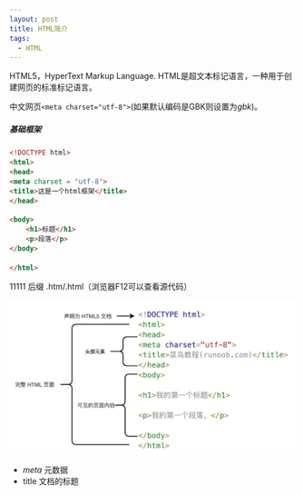 ```yaml
---
layout: post
title: HTML简介
tags:
  - HTML
---
```



HTML5，HyperText Markup Language.
HTML是超文本标记语言，一种用于创建网页的标准标记语言。

中文网页`<meta charset="utf-8">`(如果默认编码是GBK则设置为*gbk*)。

##### 基础框架
```html
<!DOCTYPE html>
<html>
<head>
<meta charset = "utf-8">
<title>这是一个html框架</title>
</head>

<body>
	<h1>标题</h1>
	<p>段落</p>
</body>

</html>
```
11111
后缀 .htm/.html（浏览器F12可以查看源代码）

![html5结构](/attachment/html5/html结构.png)

- *meta* 元数据
- title 文档的标题

